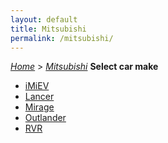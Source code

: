 ```yaml
---
layout: default
title: Mitsubishi
permalink: /mitsubishi/
---
```

[*Home*](/) > [*Mitsubishi*](/mitsubishi/)
**Select car make**
- [iMiEV](/mitsubishi/imiev/)
- [Lancer](/mitsubishi/lancer/)
- [Mirage](/mitsubishi/mirage/)
- [Outlander](/mitsubishi/outlander/)
- [RVR](/mitsubishi/rvr/)